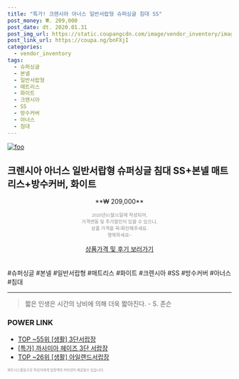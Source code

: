 ```yaml
--- 
title: "특가! 크렌시아 아너스 일반서랍형 슈퍼싱글 침대 SS" 
post_money: ₩. 209,000 
post_date: dt. 2020.01.31 
post_img_url: https://static.coupangcdn.com/image/vendor_inventory/images/2018/06/01/14/9/c818280b-4818-4b90-99c3-e2f350c32e94.jpg 
post_link_url: https://coupa.ng/bnFXjI 
categories: 
  - vendor_inventory 
tags: 
  - 슈퍼싱글 
  - 본넬 
  - 일반서랍형 
  - 매트리스 
  - 화이트 
  - 크렌시아 
  - SS 
  - 방수커버 
  - 아너스 
  - 침대 
--- 
```

[![foo](https://static.coupangcdn.com/image/vendor_inventory/images/2018/06/01/14/9/c818280b-4818-4b90-99c3-e2f350c32e94.jpg)](https://coupa.ng/bnFXjI) 

## 크렌시아 아너스 일반서랍형 슈퍼싱글 침대 SS+본넬 매트리스+방수커버, 화이트 
<p style="text-align: center;">**₩ 209,000**</p> 
<p style="text-align: center;"><span style="color: #898c8f; font-family: Georgia,Times,serif; font-size: 0.75em;">2020년01월31일에 작성되어, <br>가격변동 및 추가할인이 있을 수 있으니,<br> 상품 가격을 꼭!확인해주세요.<br>행복하세요~</span> 
</p>	 
<div markdown="0" style="text-align: center;"><a href="https://coupa.ng/bnFXjI" class="btn btn--success">상품가격 및 후기 보러가기</a></div> 
<br><br> 
  #슈퍼싱글 #본넬 #일반서랍형 #매트리스 #화이트 #크렌시아 #SS #방수커버 #아너스 #침대 
<hr> 

> 짧은 인생은 시간의 낭비에 의해 더욱 짧아진다. - S. 존슨   


### POWER LINK

* <a href="https://blog.naver.com/fasyy4321/221784388404" target="_blank"> TOP ~55위 [생활] 3단서랍장</a>
* <a href="https://blog.naver.com/sakai111/221788256930" target="_blank">[특가] 까사미아 헤이즈 3단 서랍장</a>
* <a href="https://blog.naver.com/fasyy4321/221782393173" target="_blank"> TOP ~26위 [생활] 아일랜드서랍장</a>

<span style="color: #898c8f; font-family: Georgia,Times,serif; font-size: 0.55em;">파트너스활동으로 작성자에게 일정액의 커미션이 제공될수 있습니다.</span> 
